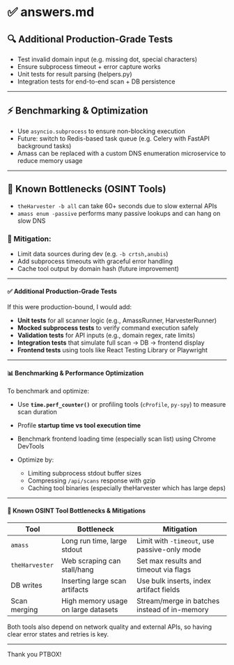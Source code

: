 # ✅ answers.md

## 🔍 Additional Production-Grade Tests

* Test invalid domain input (e.g. missing dot, special characters)
* Ensure subprocess timeout + error capture works
* Unit tests for result parsing (helpers.py)
* Integration tests for end-to-end scan + DB persistence

---

## ⚡ Benchmarking & Optimization

* Use `asyncio.subprocess` to ensure non-blocking execution
* Future: switch to Redis-based task queue (e.g. Celery with FastAPI background tasks)
* Amass can be replaced with a custom DNS enumeration microservice to reduce memory usage

---

## 🐌 Known Bottlenecks (OSINT Tools)

* `theHarvester -b all` can take 60+ seconds due to slow external APIs
* `amass enum -passive` performs many passive lookups and can hang on slow DNS

### 🔧 Mitigation:

* Limit data sources during dev (e.g. `-b crtsh,anubis`)
* Add subprocess timeouts with graceful error handling
* Cache tool output by domain hash (future improvement)

---

#### ✅ Additional Production-Grade Tests

If this were production-bound, I would add:

* **Unit tests** for all scanner logic (e.g., AmassRunner, HarvesterRunner)
* **Mocked subprocess tests** to verify command execution safely
* **Validation tests** for API inputs (e.g., domain regex, rate limits)
* **Integration tests** that simulate full scan → DB → frontend display
* **Frontend tests** using tools like React Testing Library or Playwright

---

#### 📊 Benchmarking & Performance Optimization

To benchmark and optimize:

* Use **`time.perf_counter()`** or profiling tools (`cProfile`, `py-spy`) to measure scan duration
* Profile **startup time vs tool execution time**
* Benchmark frontend loading time (especially scan list) using Chrome DevTools
* Optimize by:

  * Limiting subprocess stdout buffer sizes
  * Compressing `/api/scans` response with gzip
  * Caching tool binaries (especially theHarvester which has large deps)

---

#### 🧱 Known OSINT Tool Bottlenecks & Mitigations

| Tool           | Bottleneck                          | Mitigation                                   |
| -------------- | ----------------------------------- | -------------------------------------------- |
| `amass`        | Long run time, large stdout         | Limit with `-timeout`, use passive-only mode |
| `theHarvester` | Web scraping can stall/hang         | Set max results and timeout via flags        |
| DB writes      | Inserting large scan artifacts      | Use bulk inserts, index artifact fields      |
| Scan merging   | High memory usage on large datasets | Stream/merge in batches instead of in-memory |

Both tools also depend on network quality and external APIs, so having clear error states and retries is key.

---


Thank you PTBOX!
